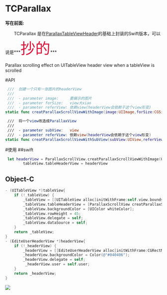 # TCParallax
**写在前面:**


&emsp;&emsp;TCParallax 是在[ParallaxTableViewHeader](https://github.com/Vinodh-G/ParallaxTableViewHeader.git)的基础上封装的Swift版本，可以说是***<font face="微软雅黑" size = 72 color = "#DC143C">抄的</font>***


Parallax scrolling effect on UITableView header view when a tableView is scrolled



#API
```swift
 ///  创建一个只有一张图片的headerView
 ///
 ///  - parameter image:     要展示的图片
 ///  - parameter forSize:   view大xiao
 ///  - parameter referView: 依赖view(headerView会依赖于这个view形变)
static func creatParallaxScrollViewWithImage(image:UIImage,forSize:CGSize,referView:UITableView?) -> ParallaxScrollView 

 ///  将一个view改造成ParallaxView
 ///
 ///  - parameter subView:   view
 ///  - parameter referView: 依赖view(headerView会依赖于这个view形变)
static func creatParallaxScrollViewWithSubView(subView:UIView,referView:UITableView) -> ParallaxScrollView 
```
#使用
##swift
```swift
 let headerView = ParallaxScrollView.creatParallaxScrollViewWithImage(UIImage(named: "imageDemo.jpg")!, forSize: CGSize(width: tableView.bounds.width, height: 300),referView: tableView)
        tableView.tableHeaderView = headerView
```
## Object-C
```Objective-C
- (UITableView *)tableView{
    if (!_tableView) {
        _tableView = [[UITableView alloc]initWithFrame:self.view.bounds style:UITableViewStyleGrouped];
        _tableView.tableHeaderView = [ParallaxScrollView creatParallaxScrollViewWithSubView:self.headerView referView:_tableView];
        _tableView.backgroundColor = [UIColor whiteColor];
        _tableView.rowHeight = 45;
        _tableView.delegate = self;
        _tableView.dataSource = self;
    }
    return _tableView;
}
- (EditeUserHeaderView *)headerView{
    if (!_headerView) {
        _headerView = [[EditeUserHeaderView alloc]initWithFrame:CGRectMake(0, 0, ScreenWidth, 167)];
        _headerView.backgroundColor = Color(@"#040406");
        _headerView.delegate = self;
         _headerView.user = self.user;
    }
    return _headerView;
}
```

![](https://github.com/itanchao/TCParallax/blob/master/Parallaxscrollview/Parallaxscrollview/演示.gif?raw=true)

